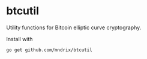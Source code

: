 btcutil
=======

Utility functions for Bitcoin elliptic curve cryptography.

Install with

    go get github.com/mndrix/btcutil

